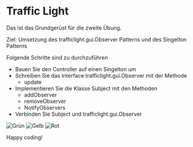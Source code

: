 # Traffic Light

Das ist das Grundgerüst für die zweite Übung.

Ziel: Umsetzung des trafficlight.gui.Observer Patterns und des Singelton Patterns

Folgende Schritte sind zu durchzuführen

* Bauen Sie den Controller auf einen Singelton um
* Schreiben Sie das Interface trafficlight.gui.Observer mit der Methode
    * update  
* Implementieren Sie die Klasse Subject mit den Methoden
    * addObserver
    * removeObserver
    * NotifyObservers
* Verbinden Sie Subject und trafficlight.gui.Observer

![Grün](/pics/greenLight.png)
![Gelb](/pics/yellowLight.png)
![Rot](/pics/redLight.png)

Happy coding!



 
